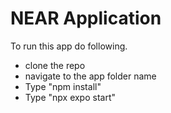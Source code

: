 # NEAR Application 

To run this app do following.
* clone the repo
* navigate to the app folder name
* Type "npm install"
* Type "npx expo start"